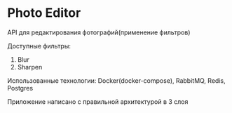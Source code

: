 # Photo Editor
API для редактирования фотографий(применение фильтров)

Доступные фильтры:
1. Blur
2. Sharpen

Использованные технологии: Docker(docker-compose), RabbitMQ, Redis, Postgres

Приложение написано с правильной архитектурой в 3 слоя
